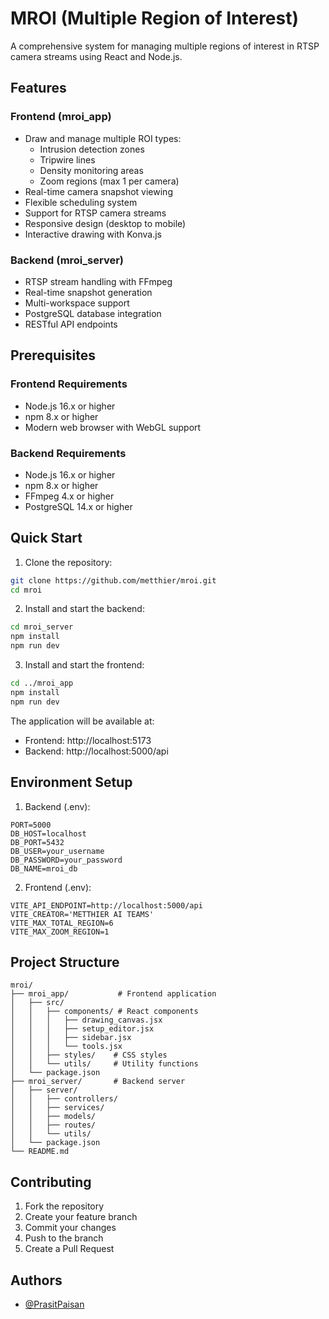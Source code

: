 # MROI (Multiple Region of Interest)

A comprehensive system for managing multiple regions of interest in RTSP camera streams using React and Node.js.

## Features

### Frontend (mroi_app)
- Draw and manage multiple ROI types:
  - Intrusion detection zones
  - Tripwire lines
  - Density monitoring areas
  - Zoom regions (max 1 per camera)
- Real-time camera snapshot viewing
- Flexible scheduling system
- Support for RTSP camera streams
- Responsive design (desktop to mobile)
- Interactive drawing with Konva.js

### Backend (mroi_server)
- RTSP stream handling with FFmpeg
- Real-time snapshot generation
- Multi-workspace support
- PostgreSQL database integration
- RESTful API endpoints

## Prerequisites

### Frontend Requirements
- Node.js 16.x or higher
- npm 8.x or higher
- Modern web browser with WebGL support

### Backend Requirements
- Node.js 16.x or higher
- npm 8.x or higher
- FFmpeg 4.x or higher
- PostgreSQL 14.x or higher

## Quick Start

1. Clone the repository:
```bash
git clone https://github.com/metthier/mroi.git
cd mroi
```

2. Install and start the backend:
```bash
cd mroi_server
npm install
npm run dev
```

3. Install and start the frontend:
```bash
cd ../mroi_app
npm install
npm run dev
```

The application will be available at:
- Frontend: http://localhost:5173
- Backend: http://localhost:5000/api

## Environment Setup

1. Backend (.env):
```env
PORT=5000
DB_HOST=localhost
DB_PORT=5432
DB_USER=your_username
DB_PASSWORD=your_password
DB_NAME=mroi_db
```

2. Frontend (.env):
```env
VITE_API_ENDPOINT=http://localhost:5000/api
VITE_CREATOR='METTHIER AI TEAMS'
VITE_MAX_TOTAL_REGION=6
VITE_MAX_ZOOM_REGION=1
```

## Project Structure

```
mroi/
├── mroi_app/           # Frontend application
│   ├── src/
│   │   ├── components/ # React components
│   │   │   ├── drawing_canvas.jsx
│   │   │   ├── setup_editor.jsx
│   │   │   ├── sidebar.jsx
│   │   │   └── tools.jsx
│   │   ├── styles/    # CSS styles
│   │   └── utils/     # Utility functions
│   └── package.json
├── mroi_server/       # Backend server
│   ├── server/
│   │   ├── controllers/
│   │   ├── services/
│   │   ├── models/
│   │   ├── routes/
│   │   └── utils/
│   └── package.json
└── README.md
```

## Contributing

1. Fork the repository
2. Create your feature branch
3. Commit your changes
4. Push to the branch
5. Create a Pull Request

## Authors

- [@PrasitPaisan](https://github.com/PrasitPaisan)
